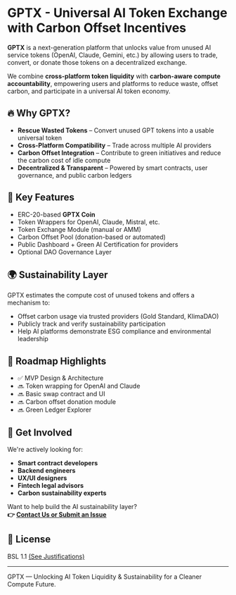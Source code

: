 # GPTX - Universal AI Token Exchange with Carbon Offset Incentives

**GPTX** is a next-generation platform that unlocks value from unused AI service tokens (OpenAI, Claude, Gemini, etc.) by allowing users to trade, convert, or donate those tokens on a decentralized exchange.

We combine **cross-platform token liquidity** with **carbon-aware compute accountability**, empowering users and platforms to reduce waste, offset carbon, and participate in a universal AI token economy.

## 🔥 Why GPTX?

- **Rescue Wasted Tokens** – Convert unused GPT tokens into a usable universal token
- **Cross-Platform Compatibility** – Trade across multiple AI providers
- **Carbon Offset Integration** – Contribute to green initiatives and reduce the carbon cost of idle compute
- **Decentralized & Transparent** – Powered by smart contracts, user governance, and public carbon ledgers

## 🧩 Key Features

- ERC-20-based **GPTX Coin**
- Token Wrappers for OpenAI, Claude, Mistral, etc.
- Token Exchange Module (manual or AMM)
- Carbon Offset Pool (donation-based or automated)
- Public Dashboard + Green AI Certification for providers
- Optional DAO Governance Layer

## 🌍 Sustainability Layer

GPTX estimates the compute cost of unused tokens and offers a mechanism to:
- Offset carbon usage via trusted providers (Gold Standard, KlimaDAO)
- Publicly track and verify sustainability participation
- Help AI platforms demonstrate ESG compliance and environmental leadership

## 📅 Roadmap Highlights

- ✅ MVP Design & Architecture
- 🔜 Token wrapping for OpenAI and Claude
- 🔜 Basic swap contract and UI
- 🔜 Carbon offset donation module
- 🔜 Green Ledger Explorer

## 🤝 Get Involved

We're actively looking for:
- **Smart contract developers**
- **Backend engineers**
- **UX/UI designers**
- **Fintech legal advisors**
- **Carbon sustainability experts**

Want to help build the AI sustainability layer?  
**👉 [Contact Us or Submit an Issue](https://github.com/gptx-project/gptx-communit/issues)**

## 📝 License

BSL 1.1 [(See Justifications)](https://github.com/gptx-project/gptx-whitepaper/blob/main/GPTX_License_Justification.md)

---

GPTX — Unlocking AI Token Liquidity & Sustainability for a Cleaner Compute Future.
